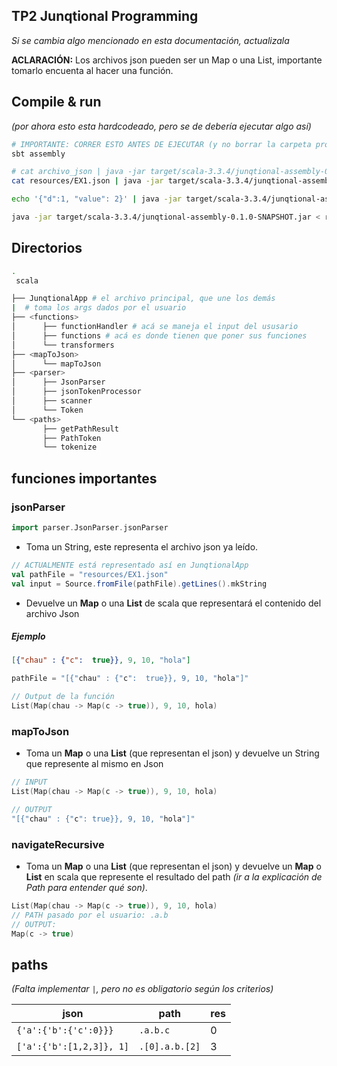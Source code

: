 ## TP2 Junqtional Programming

*Si se cambia algo mencionado en esta documentación, actualizala*

**ACLARACIÓN:** Los archivos json pueden ser un Map o una List, importante tomarlo encuenta al hacer una función.

## Compile & run
*(por ahora esto esta hardcodeado, pero se de debería ejecutar algo así)*
```bash
# IMPORTANTE: CORRER ESTO ANTES DE EJECUTAR (y no borrar la carpeta proyect)
sbt assembly

```

```bash
# cat archivo_json | java -jar target/scala-3.3.4/junqtional-assembly-0.1.0-SNAPSHOT.jar
cat resources/EX1.json | java -jar target/scala-3.3.4/junqtional-assembly-0.1.0-SNAPSHOT.jar
```

```bash
echo '{"d":1, "value": 2}' | java -jar target/scala-3.3.4/junqtional-assembly-0.1.0-SNAPSHOT.jar
```

```bash
java -jar target/scala-3.3.4/junqtional-assembly-0.1.0-SNAPSHOT.jar < resources/EX1.json
```


## Directorios
```bash
.
 scala

├── JunqtionalApp # el archivo principal, que une los demás
|  # toma los args dados por el usuario
├── <functions>
│      ├── functionHandler # acá se maneja el input del ususario
│      ├── functions # acá es donde tienen que poner sus funciones
│      └── transformers
├── <mapToJson>
│      └── mapToJson
├── <parser>
│      ├── JsonParser
│      ├── jsonTokenProcessor
│      ├── scanner
│      └── Token
└── <paths>
       ├── getPathResult
       ├── PathToken
       └── tokenize

```
## funciones importantes
### jsonParser
``` scala
import parser.JsonParser.jsonParser
```
- Toma un String, este representa el archivo json ya leído.
``` scala
// ACTUALMENTE está representado así en JunqtionalApp
val pathFile = "resources/EX1.json"
val input = Source.fromFile(pathFile).getLines().mkString
```
- Devuelve un **Map** o una **List** de scala que representará el contenido del archivo Json
##### Ejemplo
``` json
[{"chau" : {"c":  true}}, 9, 10, "hola"]
```
``` scala
pathFile = "[{"chau" : {"c":  true}}, 9, 10, "hola"]"
```
``` scala
// Output de la función
List(Map(chau -> Map(c -> true)), 9, 10, hola)
```
### mapToJson
- Toma un **Map** o una **List** (que representan el json) y devuelve un String que represente al mismo en Json
``` scala
// INPUT
List(Map(chau -> Map(c -> true)), 9, 10, hola)

// OUTPUT
"[{"chau" : {"c": true}}, 9, 10, "hola"]"
```
### navigateRecursive
- Toma un **Map** o una **List** (que representan el json) y devuelve un **Map** o **List** en scala que represente el resultado del path *(ir a la explicación de Path para entender qué son)*.
``` Scala
List(Map(chau -> Map(c -> true)), 9, 10, hola)
// PATH pasado por el usuario: .a.b
// OUTPUT:
Map(c -> true)
```




## paths
*(Falta implementar `|`, pero no es obligatorio según los criterios)*

| json                     | path           | res |
|--------------------------|----------------|-----|
| `{'a':{'b':{'c':0}}}`    | `.a.b.c`       | 0   |
| `['a':{'b':[1,2,3]}, 1]` | `.[0].a.b.[2]` | 3   |


